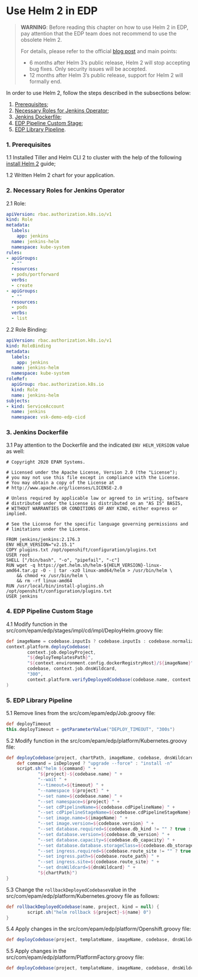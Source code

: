 # Use Helm 2 in EDP

>**WARNING**: Before reading this chapter on how to use Helm 2 in EDP, pay attention that the EDP team does not recommend to use the obsolete Helm 2. 
>
>For details, please refer to the official [blog post](https://helm.sh/blog/2019-10-22-helm-2150-released/) and main points:
>* 6 months after Helm 3’s public release, Helm 2 will stop accepting bug fixes. Only security issues will be accepted.  
> * 12 months after Helm 3’s public release, support for Helm 2 will formally end.

In order to use Helm 2, follow the steps described in the subsections below: 

1. [Prerequisites](#Prerequisites);
2. [Necessary Roles for Jenkins Operator](#Roles);
3. [Jenkins Dockerfile](#Dockerfile);
4. [EDP Pipeline Custom Stage](#Pipeline);
5. [EDP Library Pipeline](#Library).


### <a name="Prerequisites"></a> 1. Prerequisites

1.1 Installed Tiller and Helm CLI 2 to cluster with the help of the following [install Helm 2](install_helm2.md) guide;

1.2 Written Helm 2 chart for your application.

### <a name="Roles"></a> 2. Necessary Roles for Jenkins Operator

2.1 Role:
```yaml
apiVersion: rbac.authorization.k8s.io/v1
kind: Role
metadata:
  labels:
    app: jenkins
  name: jenkins-helm
  namespace: kube-system
rules:
- apiGroups:
  - ""
  resources:
  - pods/portforward
  verbs:
  - create
- apiGroups:
  - ""
  resources:
  - pods
  verbs:
  - list
```
2.2 Role Binding:
```yaml
apiVersion: rbac.authorization.k8s.io/v1
kind: RoleBinding
metadata:
  labels:
    app: jenkins
  name: jenkins-helm
  namespace: kube-system
roleRef:
  apiGroup: rbac.authorization.k8s.io
  kind: Role
  name: jenkins-helm
subjects:
- kind: ServiceAccount
  name: jenkins
  namespace: vsk-demo-edp-cicd
``` 
### <a name="Dockerfile"></a> 3. Jenkins Dockerfile

3.1 Pay attention to the Dockerfile and the indicated ``ENV HELM_VERSION`` value as well:

```
# Copyright 2020 EPAM Systems.

# Licensed under the Apache License, Version 2.0 (the "License");
# you may not use this file except in compliance with the License.
# You may obtain a copy of the License at
# http://www.apache.org/licenses/LICENSE-2.0

# Unless required by applicable law or agreed to in writing, software
# distributed under the License is distributed on an "AS IS" BASIS,
# WITHOUT WARRANTIES OR CONDITIONS OF ANY KIND, either express or implied.

# See the License for the specific language governing permissions and
# limitations under the License.

FROM jenkins/jenkins:2.176.3
ENV HELM_VERSION="v2.15.1"
COPY plugins.txt /opt/openshift/configuration/plugins.txt
USER root
SHELL ["/bin/bash", "-o", "pipefail", "-c"]
RUN wget -q https://get.helm.sh/helm-${HELM_VERSION}-linux-amd64.tar.gz -O - | tar -xzO linux-amd64/helm > /usr/bin/helm \
    && chmod +x /usr/bin/helm \
    && rm -rf linux-amd64
RUN /usr/local/bin/install-plugins.sh /opt/openshift/configuration/plugins.txt
USER jenkins
```
### <a name="Pipeline"></a> 4. EDP Pipeline Custom Stage

4.1 Modify function in the src/com/epam/edp/stages/impl/cd/impl/DeployHelm.groovy file:
```groovy
def imageName = codebase.inputIs ? codebase.inputIs : codebase.normalizedName
context.platform.deployCodebase(
        context.job.deployProject,
        "${deployTemplatesPath}",
        "${context.environment.config.dockerRegistryHost}/${imageName}",
        codebase, context.job.dnsWildcard,
        "300",
        context.platform.verifyDeployedCodebase(codebase.name, context.job.deployProject)
)
```
### <a name="Library"></a> 5. EDP Library Pipeline

5.1 Remove lines from the src/com/epam/edp/Job.groovy file:
```groovy
def deployTimeout
this.deployTimeout = getParameterValue("DEPLOY_TIMEOUT", "300s")
```

5.2 Modify function in the src/com/epam/edp/platform/Kubernetes.groovy file:
```groovy
def deployCodebase(project, chartPath, imageName, codebase, dnsWildcard, timeout, isDeployed) {
    def command = isDeployed ? "upgrade --force" : "install -n"
    script.sh("helm ${command} " +
            "${project}-${codebase.name} " +
            "--wait " +
            "--timeout=${timeout} " +
            "--namespace ${project} " +
            "--set name=${codebase.name} " +
            "--set namespace=${project} " +
            "--set cdPipelineName=${codebase.cdPipelineName} " +
            "--set cdPipelineStageName=${codebase.cdPipelineStageName} " +
            "--set image.name=${imageName} " +
            "--set image.version=${codebase.version} " +
            "--set database.required=${codebase.db_kind != "" ? true : false} " +
            "--set database.version=${codebase.db_version} " +
            "--set database.capacity=${codebase.db_capacity} " +
            "--set database.database.storageClass=${codebase.db_storage} " +
            "--set ingress.required=${codebase.route_site != "" ? true : false} " +
            "--set ingress.path=${codebase.route_path} " +
            "--set ingress.site=${codebase.route_site} " +
            "--set dnsWildcard=${dnsWildcard} " +
            "${chartPath}")
}
```
5.3 Change the ``rollbackDeployedCodebase``value in the src/com/epam/edp/platform/Kubernetes.groovy file as follows:
```groovy
def rollbackDeployedCodebase(name, project, kind = null) {
        script.sh("helm rollback ${project}-${name} 0")
}
```
5.4 Apply changes in the src/com/epam/edp/platform/Openshift.groovy file:
```groovy
def deployCodebase(project, templateName, imageName, codebase, dnsWildcard = null, timeout = null, isDeployed = null)
```
5.5 Apply changes in the src/com/epam/edp/platform/PlatformFactory.groovy file:
```groovy
def deployCodebase(project, templateName, imageName, codebase, dnsWildcard, timeout, isDeployed)
```